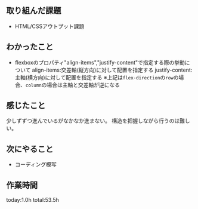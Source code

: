 ## 取り組んだ課題
* HTML/CSSアウトプット課題
## わかったこと
* flexboxのプロパティ"align-items","justify-content"で指定する際の挙動について 
  align-items:交差軸(縦方向)に対して配置を指定する
  justify-content:主軸(横方向)に対して配置を指定する
  ※上記は`flex-direction`の`row`の場合、`column`の場合は主軸と交差軸が逆になる
## 感じたこと
  少しずずつ進んでいるがなかなか進まない。
  構造を把握しながら行うのは難しい。
## 次にやること 
* コーディング模写

## 作業時間
 today:1.0h
 total:53.5h